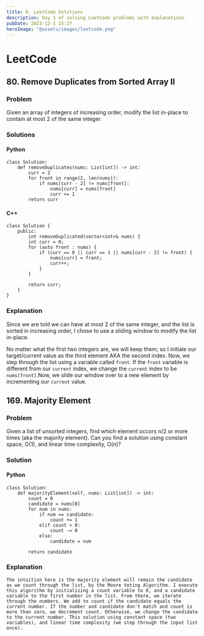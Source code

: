 ```yaml
---
title: 0. LeetCode Solutions
description: Day 1 of solving LeetCode problems with explanations.
pubDate: 2023-12-1 15:37
heroImage: "@assets/images/leetcode.png"
---
```

# LeetCode
## 80. Remove Duplicates from Sorted Array II 
### Problem
Given an array of integers of increasing order, modify the list in-place to contain at most 2 of the same integer.

### Solutions
#### Python
    class Solution:
        def removeDuplicates(nums: List[int]) -> int:
            curr = 2
            for front in range(2, len(nums)):
                if nums[curr - 2] != nums[front]:
                    nums[curr] = nums[front]
                    curr += 1
            return curr

#### C++
    class Solution {
        public:
            int removeDuplicated(vector<int>& nums) {
            int curr = 0;
            for (auto front : nums) {
                if (curr == 0 || curr == 1 || nums[curr - 2] != front) {
                    nums[curr] = front;
                    curr++;
                }
            }   

            return curr;
        }
    }

### Explanation
Since we are told we can have at most 2 of the same integer, and the list is sorted in increasing order, I chose to use a sliding window to modify the list in-place.

No matter what the first two integers are, we will keep them; so I initiale our target/current value as the third element AKA the second index. Now, we step through the list using a variable called `front`. If the `front` variable is different from our `current` index, we change the `current` index to be `nums[front]`.Now, we slide our window over to a new element by incrementing our `current` value.   

## 169. Majority Element
### Problem
Given a list of unsorted integers, find which element occors n/2 or more times (aka the majority element).
Can you find a solution using constant space, O(1), and linear time complexity, O(n)?

### Solution
#### Python

    class Solution:
        def majorityElement(self, nums: List[int]) -> int:
            count = 0
            candidate = nums[0]
            for num in nums:
                if num == candidate:
                    count += 1
                elif count > 0:
                    count -= 0
                else:
                    candidate = num
            
            return candidate

### Explanation
    The intuition here is the majority element will remain the candidate as we count through the list, by the Moore Voting Algorithm. I execute this algorithm by initializing a count variable to 0, and a candidate variable to the first number in the list. From there, we iterate through the numbers. We add to count if the candidate equals the current number. If the number and candidate don't match and count is more than zero, we decrement count. Otherwise, we change the candidate to the current number. This solution using constant space (two variables), and linear time complexity (we step through the input list once). 
